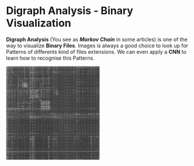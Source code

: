 # Digraph Analysis - Binary Visualization

**Digraph Analysis** (You see as ***Markov Chain*** in some articles) is one of the way to visualize **Binary Files**. Images is always a good choice to look up for Patterns of differents kind of files extensions. We can even apply a **CNN** to learn how to recognise this Patterns.

![Digraph Example](./noises/mysqld_digraph.bmp)

